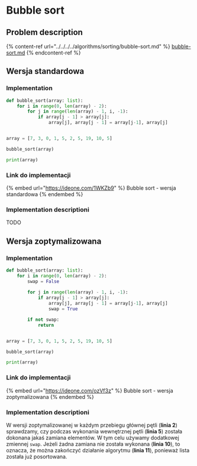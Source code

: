 # Bubble sort

## Problem description

{% content-ref url="../../../../algorithms/sorting/bubble-sort.md" %}
[bubble-sort.md](../../../../algorithms/sorting/bubble-sort.md)
{% endcontent-ref %}

## Wersja standardowa

### Implementation

```python
def bubble_sort(array: list):
    for i in range(0, len(array) - 2):
        for j in range(len(array) - 1, i, -1):
            if array[j - 1] > array[j]:
                array[j], array[j - 1] = array[j-1], array[j]


array = [7, 3, 0, 1, 5, 2, 5, 19, 10, 5]

bubble_sort(array)

print(array)
```

### Link do implementacji

{% embed url="https://ideone.com/1WKZb9" %}
Bubble sort - wersja standardowa
{% endembed %}

### Implementation descriptioni

TODO

## Wersja zoptymalizowana

### Implementation

```python
def bubble_sort(array: list):
    for i in range(0, len(array) - 2):
        swap = False
        
        for j in range(len(array) - 1, i, -1):
            if array[j - 1] > array[j]:
                array[j], array[j - 1] = array[j-1], array[j]
                swap = True

        if not swap:
            return


array = [7, 3, 0, 1, 5, 2, 5, 19, 10, 5]

bubble_sort(array)

print(array)
```

### Link do implementacji

{% embed url="https://ideone.com/ozVf3z" %}
Bubble sort - wersja zoptymalizowana
{% endembed %}

### Implementation descriptioni

W wersji zoptymalizowanej w każdym przebiegu głównej pętli (**linia 2**) sprawdzamy, czy podczas wykonania wewnętrznej pętli (**linia 5**) została dokonana jakaś zamiana elementów. W tym celu używamy dodatkowej zmiennej `swap`. Jeżeli żadna zamiana nie została wykonana (**linia 10**), to oznacza, że można zakończyć działanie algorytmu (**linia 11**), ponieważ lista została już posortowana.
